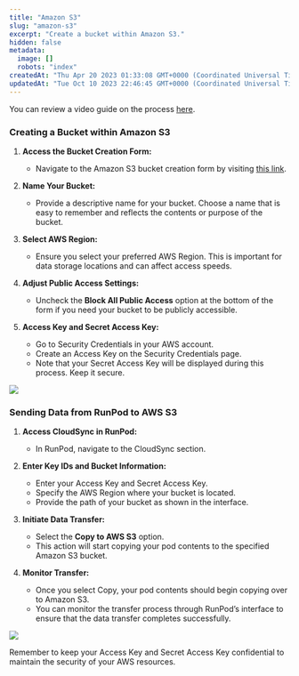 ```yaml
---
title: "Amazon S3"
slug: "amazon-s3"
excerpt: "Create a bucket within Amazon S3."
hidden: false
metadata:
  image: []
  robots: "index"
createdAt: "Thu Apr 20 2023 01:33:08 GMT+0000 (Coordinated Universal Time)"
updatedAt: "Tue Oct 10 2023 22:46:45 GMT+0000 (Coordinated Universal Time)"
---
```


You can review a video guide on the process [here](https://www.youtube.com/watch?v=2ZuOKwFR9pc&t=1s).

### Creating a Bucket within Amazon S3

1. **Access the Bucket Creation Form:**
   - Navigate to the Amazon S3 bucket creation form by visiting [this link](https://s3.console.aws.amazon.com/s3/bucket/create?region=us-east-1).

2. **Name Your Bucket:**
   - Provide a descriptive name for your bucket. Choose a name that is easy to remember and reflects the contents or purpose of the bucket.

3. **Select AWS Region:**
   - Ensure you select your preferred AWS Region. This is important for data storage locations and can affect access speeds.

4. **Adjust Public Access Settings:**
   - Uncheck the **Block All Public Access** option at the bottom of the form if you need your bucket to be publicly accessible.

5. **Access Key and Secret Access Key:**
   - Go to Security Credentials in your AWS account.
   - Create an Access Key on the Security Credentials page.
   - Note that your Secret Access Key will be displayed during this process. Keep it secure.

![](https://files.readme.io/7fa9781-image.png)

### Sending Data from RunPod to AWS S3

1. **Access CloudSync in RunPod:**
   - In RunPod, navigate to the CloudSync section.

2. **Enter Key IDs and Bucket Information:**
   - Enter your Access Key and Secret Access Key.
   - Specify the AWS Region where your bucket is located.
   - Provide the path of your bucket as shown in the interface.

3. **Initiate Data Transfer:**
   - Select the **Copy to AWS S3** option.
   - This action will start copying your pod contents to the specified Amazon S3 bucket.

4. **Monitor Transfer:**
   - Once you select Copy, your pod contents should begin copying over to Amazon S3.
   - You can monitor the transfer process through RunPod’s interface to ensure that the data transfer completes successfully.

![](https://files.readme.io/8fec5c5-image.png)

Remember to keep your Access Key and Secret Access Key confidential to maintain the security of your AWS resources.

